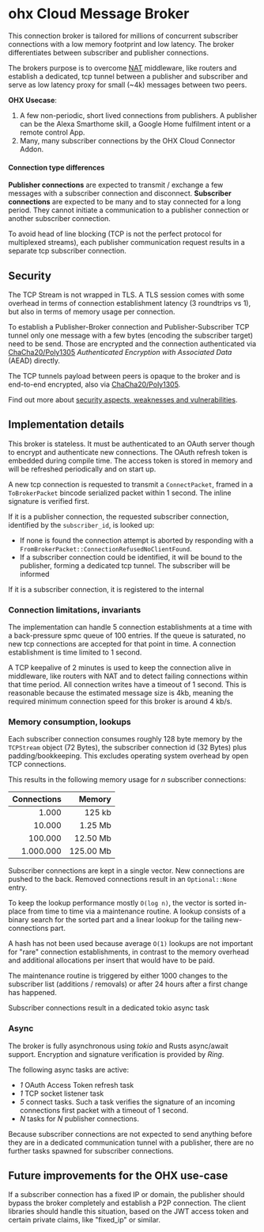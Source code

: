 # ohx Cloud Message Broker

This connection broker is tailored for millions of concurrent subscriber connections with a low memory footprint
and low latency. The broker differentiates between subscriber and publisher connections.

The brokers purpose is to overcome [NAT](https://en.wikipedia.org/wiki/Network_address_translation) middleware,
like routers and establish a dedicated, tcp tunnel between a publisher and subscriber
and serve as low latency proxy for small (~4k) messages between two peers. 

**OHX Usecase**:
1. A few non-periodic, short lived connections from publishers. A publisher can be
the Alexa Smarthome skill, a Google Home fulfilment intent or a remote control App.
2. Many, many subscriber connections by the OHX Cloud Connector Addon.

#### Connection type differences
**Publisher connections** are expected to transmit / exchange a few messages with a subscriber connection and disconnect.
**Subscriber connections** are expected to be many and to stay connected for a long period.
They cannot initiate a communication to a publisher connection or another subscriber connection.

To avoid head of line blocking (TCP is not the perfect protocol for multiplexed streams),
each publisher communication request results in a separate tcp subscriber connection. 

## Security

The TCP Stream is not wrapped in TLS.
A TLS session comes with some overhead in terms of connection establishment latency (3 roundtrips vs 1),
but also in terms of memory usage per connection.

To establish a Publisher-Broker connection and Publisher-Subscriber TCP tunnel only one message with a few
bytes (encoding the subscriber target) need to be send.
Those are encrypted and the connection authenticated via [ChaCha20/Poly1305](https://tools.ietf.org/html/rfc7539)
*Authenticated Encryption with Associated Data* (AEAD) directly.

The TCP tunnels payload between peers is opaque to the broker and is end-to-end encrypted,
also via [ChaCha20/Poly1305](https://tools.ietf.org/html/rfc7539).

Find out more about [security aspects, weaknesses and vulnerabilities](doc/security.md).

## Implementation details

This broker is stateless. It must be authenticated to an OAuth server though to encrypt and authenticate new connections.
The OAuth refresh token is embedded during compile time.
The access token is stored in memory and will be refreshed periodically and on start up.

A new tcp connection is requested to transmit a `ConnectPacket`,
framed in a `ToBrokerPacket` bincode serialized packet within 1 second.
The inline signature is verified first.

If it is a publisher connection, the requested subscriber connection, identified by the `subscriber_id`, is looked up:

* If none is found the connection attempt is aborted by responding with a `FromBrokerPacket::ConnectionRefusedNoClientFound`.
* If a subscriber connection could be identified, it will be bound to the publisher, forming a dedicated tcp tunnel.
  The subscriber will be informed 
 
If it is a subscriber connection, it is registered to the internal 

### Connection limitations, invariants

The implementation can handle 5 connection establishments at a time with a back-pressure spmc queue of 100 entries.
If the queue is saturated, no new tcp connections are accepted for that point in time. A connection establishment
is time limited to 1 second.

A TCP keepalive of 2 minutes is used to keep the connection alive in middleware, like routers with NAT
and to detect failing connections within that time period. All connection writes have a timeout of 1 second.
This is reasonable because the estimated message size is 4kb, meaning the required minimum connection speed for this
broker is around 4 kb/s.

### Memory consumption, lookups

Each subscriber connection consumes roughly 128 byte memory by the `TCPStream` object (72 Bytes), the subscriber connection id (32 Bytes)
plus padding/bookkeeping. This excludes operating system overhead by open TCP connections.

This results in the following memory usage for *n* subscriber connections:

| Connections |    Memory |
|------------:|----------:|
|       1.000 |    125 kb |
|      10.000 |   1.25 Mb |
|     100.000 |  12.50 Mb |
|   1.000.000 | 125.00 Mb |

Subscriber connections are kept in a single vector. New connections are pushed to the back.
Removed connections result in an `Optional::None` entry.

To keep the lookup performance mostly `O(log n)`, the vector is sorted in-place from time to time via a maintenance routine.
A lookup consists of a binary search for the sorted part and a linear lookup for the tailing new-connections part.

A hash has not been used because average `O(1)` lookups are not important for "rare" connection establishments,
in contrast to the memory overhead and additional allocations per insert that would have to be paid.

The maintenance routine is triggered by either 1000 changes to the subscriber list (additions / removals) or
after 24 hours after a first change has happened.

Subscriber connections result in a dedicated tokio async task

### Async

The broker is fully asynchronous using *tokio* and Rusts async/await support.
Encryption and signature verification is provided by *Ring*.

The following async tasks are active:
* *1* OAuth Access Token refresh task
* *1* TCP socket listener task 
* *5* connect tasks. Such a task verifies the signature of an incoming connections first packet with a timeout of 1 second.
* *N* tasks for *N* publisher connections.
 
Because subscriber connections are not expected to send anything before they are in a dedicated communication tunnel
with a publisher, there are no further tasks spawned for subscriber connections. 

## Future improvements for the OHX use-case

If a subscriber connection has a fixed IP or domain, the publisher should bypass the broker completely and establish a P2P
connection.
The client libraries should handle this situation, based on the JWT access token and certain private claims, like
"fixed_ip" or similar.